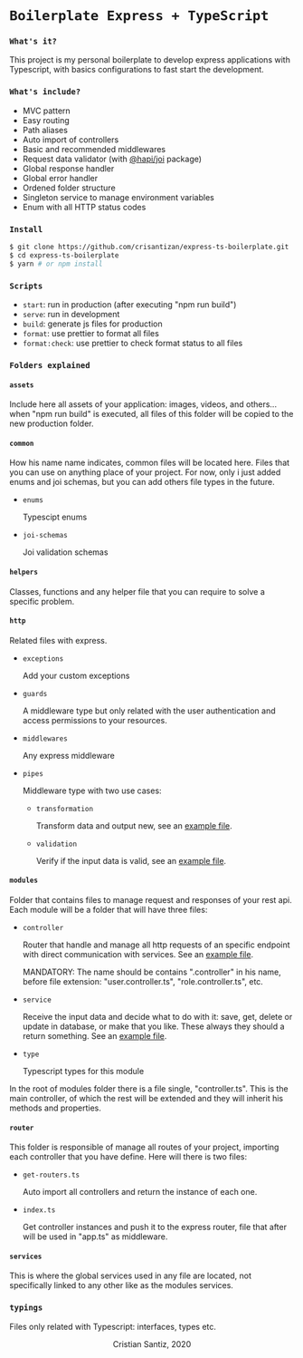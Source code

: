# `Boilerplate Express + TypeScript`

### `What's it?`

This project is my personal boilerplate to develop express applications with Typescript, with basics configurations to fast start the development.

### `What's include?`

- MVC pattern
- Easy routing
- Path aliases
- Auto import of controllers
- Basic and recommended middlewares
- Request data validator (with [@hapi/joi](https://www.npmjs.com/package/@hapi/joi) package)
- Global response handler
- Global error handler
- Ordened folder structure
- Singleton service to manage environment variables
- Enum with all HTTP status codes

### `Install`

```bash
$ git clone https://github.com/crisantizan/express-ts-boilerplate.git
$ cd express-ts-boilerplate
$ yarn # or npm install
```

### `Scripts`

- `start`: run in production (after executing "npm run build")
- `serve`: run in development
- `build`: generate js files for production
- `format`: use prettier to format all files
- `format:check`: use prettier to check format status to all files

### `Folders explained`

#### `assets`

Include here all assets of your application: images, videos, and others... when "npm run build" is executed, all files of this folder will be copied to the new production folder.

#### `common`

How his name name indicates, common files will be located here. Files that you can use on anything place of your project. For now, only i just added enums and joi schemas, but you can add others file types in the future.

- `enums`

  Typescipt enums

- `joi-schemas`

  Joi validation schemas

#### `helpers`

Classes, functions and any helper file that you can require to solve a specific problem.

#### `http`

Related files with express.

- `exceptions`

  Add your custom exceptions

- `guards`

  A middleware type but only related with the user authentication and access permissions to your resources.

- `middlewares`

  Any express middleware

- `pipes`

  Middleware type with two use cases:

  - `transformation`

    Transform data and output new, see an <a href="https://github.com/crisantizan/express-ts-boilerplate/blob/master/src/http/pipes/transform-response.pipe.ts" target="_blank">example file</a>.

  - `validation`

    Verify if the input data is valid, see an <a href="https://github.com/crisantizan/express-ts-boilerplate/blob/master/src/http/pipes/validation.pipe.ts" target="_blank">example file</a>.

#### `modules`

Folder that contains files to manage request and responses of your rest api. Each module will be a folder that will have three files:

- `controller`

  Router that handle and manage all http requests of an specific endpoint with direct communication with services. See an <a href="https://github.com/crisantizan/express-ts-boilerplate/blob/master/src/modules/user/user.controller.ts" target="_blank">example file</a>.

  MANDATORY: The name should be contains ".controller" in his name, before file extension: "user.controller.ts", "role.controller.ts", etc.

- `service`

  Receive the input data and decide what to do with it: save, get, delete or update in database, or make that you like. These always they should a return something. See an <a href="https://github.com/crisantizan/express-ts-boilerplate/blob/master/src/modules/user/user.service.ts" target="_blank">example file</a>.

- `type`

  Typescript types for this module

In the root of modules folder there is a file single, "controller.ts". This is the main controller, of which the rest will be extended and they will inherit his methods and properties.

#### `router`

This folder is responsible of manage all routes of your project, importing each controller that you have define. Here will there is two files:

- `get-routers.ts`

  Auto import all controllers and return the instance of each one.

- `index.ts`

  Get controller instances and push it to the express router, file that after will be used in "app.ts" as middleware.

#### `services`

This is where the global services used in any file are located, not specifically linked to any other like as the modules services.

### `typings`

Files only related with Typescript: interfaces, types etc.

<p align="center">Cristian Santiz, 2020</p>
